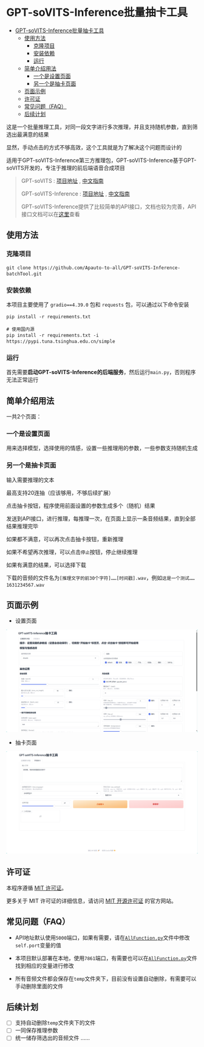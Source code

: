 # GPT-soVITS-Inference批量抽卡工具

- [GPT-soVITS-Inference批量抽卡工具](#gpt-sovits-inference批量抽卡工具)
  - [使用方法](#使用方法)
    - [克隆项目](#克隆项目)
    - [安装依赖](#安装依赖)
    - [运行](#运行)
  - [简单介绍用法](#简单介绍用法)
    - [一个是设置页面](#一个是设置页面)
    - [另一个是抽卡页面](#另一个是抽卡页面)
  - [页面示例](#页面示例)
  - [许可证](#许可证)
  - [常见问题（FAQ）](#常见问题faq)
  - [后续计划](#后续计划)

这是一个批量推理工具，对同一段文字进行多次推理，并且支持随机参数，直到筛选出最满意的结果

显然，手动点击的方式不够高效，这个工具就是为了解决这个问题而设计的

适用于GPT-soVITS-Inference第三方推理包，GPT-soVITS-Inference基于GPT-soVITS开发的，专注于推理的前后端语音合成项目

> GPT-soVITS : [项目地址](https://github.com/RVC-Boss/GPT-SoVITS) , [中文指南](https://www.yuque.com/baicaigongchang1145haoyuangong/ib3g1e)
>
> GPT-soVITS-Inference : [项目地址](https://github.com/X-T-E-R/GPT-SoVITS-Inference) , [中文指南](https://www.yuque.com/xter/zibxlp)
>
> GPT-soVITS-Inference提供了比较简单的API接口，文档也较为完善，API接口文档可以在[这里](https://www.yuque.com/xter/zibxlp/knu8p82lb5ipufqy)查看

## 使用方法

### 克隆项目

```shell
git clone https://github.com/Apauto-to-all/GPT-soVITS-Inference-batchTool.git
```

### 安装依赖

本项目主要使用了 `gradio==4.39.0` 包和 `requests` 包，可以通过以下命令安装

```shell
pip install -r requirements.txt

# 使用国内源
pip install -r requirements.txt -i https://pypi.tuna.tsinghua.edu.cn/simple
```

### 运行

首先需要**启动GPT-soVITS-Inference的后端服务**，然后运行`main.py`，否则程序无法正常运行

## 简单介绍用法

一共2个页面：

### 一个是设置页面

用来选择模型，选择使用的情感，设置一些推理用的参数，一些参数支持随机生成

### 另一个是抽卡页面

输入需要推理的文本

最高支持20连抽（应该够用，不够后续扩展）

点击抽卡按钮，程序使用前面设置的参数生成多个（随机）结果

发送到API接口，进行推理，每推理一次，在页面上显示一条音频结果，直到全部结果推理完毕

如果都不满意，可以再次点击抽卡按钮，重新推理

如果不希望再次推理，可以点击`停止`按钮，停止继续推理

如果有满意的结果，可以选择下载

下载的音频的文件名为`[推理文字的前30个字符]……[时间戳].wav`，例如`这是一个测试……1631234567.wav`

## 页面示例

- 设置页面

![alt text](/show/image.png)

- 抽卡页面

![alt text](/show/image-1.png)

## 许可证

本程序遵循 [MIT 许可证](https://opensource.org/license/mit/)。

更多关于 MIT 许可证的详细信息，请访问 [MIT 开源许可证](https://opensource.org/license/mit/) 的官方网站。

## 常见问题（FAQ）

- API地址默认使用`5000`端口，如果有需要，请在[`AllFunction.py`](AllFunction.py)文件中修改`self.port`变量的值

- 本项目默认部署在本地，使用`7861`端口，有需要也可以在[`AllFunction.py`](AllFunction.py)文件找到相应的变量进行修改

- 所有音频文件都会保存在`temp`文件夹下，目前没有设置自动删除，有需要可以手动删除里面的文件

## 后续计划

- [ ] 支持自动删除`temp`文件夹下的文件
- [ ] 一同保存推理参数
- [ ] 统一储存筛选出的音频文件
……
